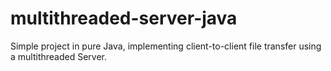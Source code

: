 # multithreaded-server-java
Simple project in pure Java, implementing client-to-client file transfer using a multithreaded Server.
